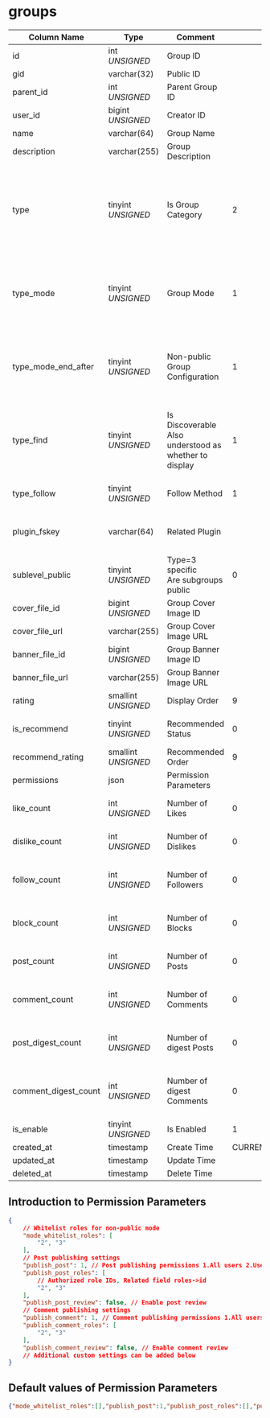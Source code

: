 # groups

| Column Name | Type | Comment | Default | Null | Remark |
| --- | --- | --- | --- | --- | --- |
| id | int *UNSIGNED* | Group ID | | NO | Auto Increment |
| gid | varchar(32) | Public ID |  | NO | **Unique** |
| parent_id | int *UNSIGNED* | Parent Group ID |  | YES | Used when type=2 |
| user_id | bigint *UNSIGNED* | Creator ID |  | YES | Related field [users->id](../users/users.md) |
| name | varchar(64) | Group Name |  | NO | **Multilingual**  |
| description | varchar(255) | Group Description |  | YES | **Multilingual** |
| type | tinyint *UNSIGNED* | Is Group Category | 2 | NO | 1.Group Category (only as a parent group, not for publish)<br>2.Group<br>3.Subgroup, group within a group |
| type_mode | tinyint *UNSIGNED* | Group Mode | 1 | NO | 1.Public (anyone can view group posts)<br>2.Non-public (only members can view group posts) |
| type_mode_end_after | tinyint *UNSIGNED* | Non-public Group Configuration | 1 | NO | 1.No restrictions<br>2.All group content invisible<br>3.Content visible before expiration, new content not visible |
| type_find | tinyint *UNSIGNED* | Is Discoverable<br>Also understood as whether to display | 1 | NO | 1.Discoverable (anyone can find this group)<br>2.Undiscoverable (only members can find this group) |
| type_follow | tinyint *UNSIGNED* | Follow Method | 1 | NO | 1.Native / 2.Plugin / 3.Closed |
| plugin_fskey | varchar(64) | Related Plugin |  | YES | Used when type_follow=2<br>Related field [plugins->fskey](../plugins/plugins.md) |
| sublevel_public | tinyint *UNSIGNED* | Type=3 specific<br>Are subgroups public | 0 | NO | 0.Not public, group-specific<br>1.Public, visible to the entire site |
| cover_file_id | bigint *UNSIGNED* | Group Cover Image ID |  | YES | Related field [files->id](../systems/files.md) |
| cover_file_url | varchar(255) | Group Cover Image URL |  | YES |  |
| banner_file_id | bigint *UNSIGNED* | Group Banner Image ID |  | YES | Related field [files->id](../systems/files.md) |
| banner_file_url | varchar(255) | Group Banner Image URL |  | YES |  |
| rating | smallint *UNSIGNED* | Display Order | 9 | NO | Ascending order |
| is_recommend | tinyint *UNSIGNED* | Recommended Status | 0 | NO | 0.Not recommended / 1.Recommended |
| recommend_rating | smallint *UNSIGNED* | Recommended Order | 9 | NO | Ascending order |
| permissions | json | Permission Parameters |  | NO |  |
| like_count | int *UNSIGNED* | Number of Likes | 0 | NO | Number of users who liked this group |
| dislike_count | int *UNSIGNED* | Number of Dislikes | 0 | NO | Number of users who disliked this group |
| follow_count | int *UNSIGNED* | Number of Followers | 0 | NO | Number of users who followed (bookmarked) this group |
| block_count | int *UNSIGNED* | Number of Blocks | 0 | NO | Number of users who blocked (not interested in) this group |
| post_count | int *UNSIGNED* | Number of Posts | 0 | NO | Number of posts published in this group |
| comment_count | int *UNSIGNED* | Number of Comments | 0 | NO | Number of comments published in this group |
| post_digest_count | int *UNSIGNED* | Number of digest Posts | 0 | NO | Plugin operation to digest posts, plugin adds and subtracts count |
| comment_digest_count | int *UNSIGNED* | Number of digest Comments | 0 | NO | Plugin operation to digest comments, plugin adds and subtracts count |
| is_enable | tinyint *UNSIGNED* | Is Enabled | 1 | NO | 0.Not enabled / 1.Enabled |
| created_at | timestamp | Create Time | CURRENT_TIMESTAMP | NO |  |
| updated_at | timestamp | Update Time |  | YES |  |
| deleted_at | timestamp | Delete Time |  | YES |  |

## Introduction to Permission Parameters

```json
{
    // Whitelist roles for non-public mode
    "mode_whitelist_roles": [
        "2", "3"
    ],
    // Post publishing settings
    "publish_post": 1, // Post publishing permissions 1.All users 2.Users who followed the group only 3.Only specified role users 4.Group administrators only
    "publish_post_roles": [
        // Authorized role IDs, Related field roles->id
        "2", "3"
    ],
    "publish_post_review": false, // Enable post review
    // Comment publishing settings
    "publish_comment": 1, // Comment publishing permissions 1.All users 2.Users who followed the group only 3.Only specified role users 4.Group administrators only
    "publish_comment_roles": [
        "2", "3"
    ],
    "publish_comment_review": false, // Enable comment review
    // Additional custom settings can be added below
}
```

## Default values of Permission Parameters

```json
{"mode_whitelist_roles":[],"publish_post":1,"publish_post_roles":[],"publish_post_review":false,"publish_comment":1,"publish_comment_roles":[],"publish_comment_review":false}
```
